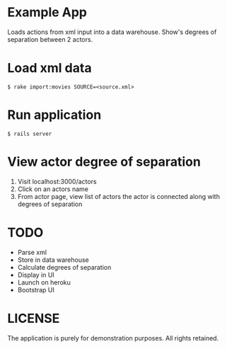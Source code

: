 # Example App

Loads actions from xml input into a data warehouse. Show's degrees of separation between 2 actors.

# Load xml data

    $ rake import:movies SOURCE=<source.xml>

# Run application

    $ rails server

# View actor degree of separation

1. Visit localhost:3000/actors
2. Click on an actors name
3. From actor page, view list of actors the actor is connected along with
   degrees of separation

# TODO

- Parse xml
- Store in data warehouse
- Calculate degrees of separation
- Display in UI
- Launch on heroku
- Bootstrap UI


# LICENSE

The application is purely for demonstration purposes. All rights retained.
